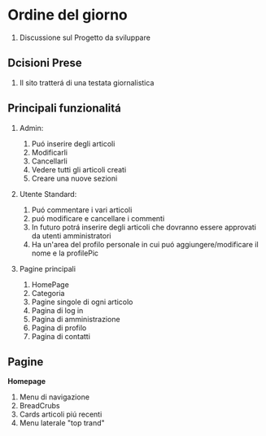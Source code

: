 # Ordine del giorno

1. Discussione sul Progetto da sviluppare

## Dcisioni Prese

1. Il sito tratterá di una testata giornalistica

## Principali funzionalitá 

1. Admin:
   1. Puó inserire degli articoli
   2. Modificarli
   3. Cancellarli
   4. Vedere tutti gli articoli creati 
   5. Creare una nuove sezioni

2. Utente Standard:
   1. Puó commentare i vari articoli
   2. puó modificare e cancellare i commenti
   3. In futuro potrá inserire degli articoli che dovranno essere approvati da utenti amministratori 
   4. Ha un'area del profilo personale in cui puó aggiungere/modificare il nome e la profilePic
   
3. Pagine principali
   1. HomePage
   2. Categoria
   3. Pagine singole di ogni articolo
   4. Pagina di log in 
   5. Pagina di amministrazione 
   6. Pagina di profilo
   7. Pagina di contatti


## Pagine

**Homepage**
1. Menu di navigazione
2. BreadCrubs
3. Cards articoli piú recenti
4. Menu laterale "top trand"